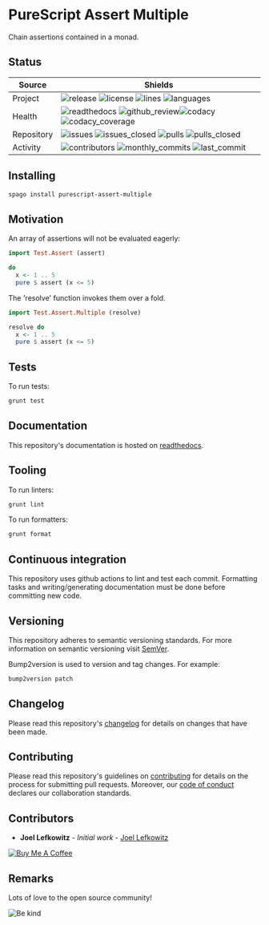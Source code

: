 # PureScript Assert Multiple

Chain assertions contained in a monad.

## Status

| Source     | Shields                                                                                                                                      |
| ---------- | -------------------------------------------------------------------------------------------------------------------------------------------- |
| Project    | ![release][release_shield] ![license][license_shield] ![lines][lines_shield] ![languages][languages_shield]                                  |
| Health     | ![readthedocs][readthedocs_shield] ![github_review][github_review_shield]![codacy][codacy_shield] ![codacy_coverage][codacy_coverage_shield] |
| Repository | ![issues][issues_shield] ![issues_closed][issues_closed_shield] ![pulls][pulls_shield] ![pulls_closed][pulls_closed_shield]                  |
| Activity   | ![contributors][contributors_shield] ![monthly_commits][monthly_commits_shield] ![last_commit][last_commit_shield]                           |

## Installing

```bash
spago install purescript-assert-multiple
```

## Motivation

An array of assertions will not be evaluated eagerly:

```purs
import Test.Assert (assert)

do
  x <- 1 .. 5
  pure $ assert (x <= 5)
```

The 'resolve' function invokes them over a fold.

```purs
import Test.Assert.Multiple (resolve)

resolve do
  x <- 1 .. 5
  pure $ assert (x <= 5)
```

## Tests

To run tests:

```bash
grunt test
```

## Documentation

This repository's documentation is hosted on [readthedocs][readthedocs].

## Tooling

To run linters:

```bash
grunt lint
```

To run formatters:

```bash
grunt format
```

## Continuous integration

This repository uses github actions to lint and test each commit. Formatting tasks and writing/generating documentation must be done before committing new code.

## Versioning

This repository adheres to semantic versioning standards.
For more information on semantic versioning visit [SemVer][semver].

Bump2version is used to version and tag changes.
For example:

```bash
bump2version patch
```

## Changelog

Please read this repository's [changelog](CHANGELOG.md) for details on changes that have been made.

## Contributing

Please read this repository's guidelines on [contributing](CONTRIBUTING.md) for details on the process for submitting pull requests. Moreover, our [code of conduct](CODE_OF_CONDUCT.md) declares our collaboration standards.

## Contributors

- **Joel Lefkowitz** - _Initial work_ - [Joel Lefkowitz][author]

[![Buy Me A Coffee][coffee_button]][author_coffee]

## Remarks

Lots of love to the open source community!

![Be kind][be_kind]

<!-- Project links -->

[readthedocs]: https://purescript-assert-multiple.readthedocs.io/en/latest/

<!-- External links -->

[semver]: http://semver.org/
[be_kind]: https://media.giphy.com/media/osAcIGTSyeovPq6Xph/giphy.gif

<!-- Contributor links -->

[author]: https://github.com/joellefkowitz
[author_coffee]: https://www.buymeacoffee.com/joellefkowitz
[coffee_button]: https://cdn.buymeacoffee.com/buttons/default-blue.png

<!-- Project shields -->

[release_shield]: https://img.shields.io/github/v/tag/joellefkowitz/purescript-assert-multiple
[license_shield]: https://img.shields.io/github/license/joellefkowitz/purescript-assert-multiple
[lines_shield]: https://img.shields.io/tokei/lines/github/joellefkowitz/purescript-assert-multiple
[languages_shield]: https://img.shields.io/github/languages/count/joellefkowitz/purescript-assert-multiple

<!-- Health shields -->

[readthedocs_shield]: https://img.shields.io/readthedocs/purescript-assert-multiple
[github_review_shield]: https://img.shields.io/github/workflow/status/JoelLefkowitz/purescript-assert-multiple/Review
[codacy_shield]: https://img.shields.io/codacy/grade/e554a1597f8b40d9b7e54d7923c2049f
[codacy_coverage_shield]: https://img.shields.io/codacy/coverage/e554a1597f8b40d9b7e54d7923c2049f

<!-- Repository shields -->

[issues_shield]: https://img.shields.io/github/issues/joellefkowitz/purescript-assert-multiple
[issues_closed_shield]: https://img.shields.io/github/issues-closed/joellefkowitz/purescript-assert-multiple
[pulls_shield]: https://img.shields.io/github/issues-pr/joellefkowitz/purescript-assert-multiple
[pulls_closed_shield]: https://img.shields.io/github/issues-pr-closed/joellefkowitz/purescript-assert-multiple

<!-- Activity shields -->

[contributors_shield]: https://img.shields.io/github/contributors/joellefkowitz/purescript-assert-multiple
[monthly_commits_shield]: https://img.shields.io/github/commit-activity/m/joellefkowitz/purescript-assert-multiple
[last_commit_shield]: https://img.shields.io/github/last-commit/joellefkowitz/purescript-assert-multiple
